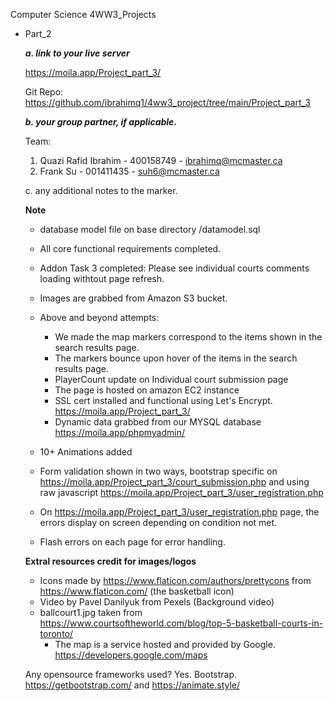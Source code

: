 Computer Science 4WW3_Projects

- Part_2

  **_a. link to your live server_**

  https://moila.app/Project_part_3/

  Git Repo: https://github.com/ibrahimq1/4ww3_project/tree/main/Project_part_3

  **_b. your group partner, if applicable._**

  Team:

  1.  Quazi Rafid Ibrahim - 400158749 - ibrahimq@mcmaster.ca
  2.  Frank Su - 001411435 - suh6@mcmaster.ca

  c. any additional notes to the marker.

  **Note**
  - database model file on base directory /datamodel.sql
  - All core functional requirements completed. 
  - Addon Task 3 completed: Please see individual courts comments loading withtout page refresh. 
  - Images are grabbed from Amazon S3 bucket.

  - Above and beyond attempts:
    - We made the map markers correspond to the items shown in the search results page.
    - The markers bounce upon hover of the items in the search results page.
    - PlayerCount update on Individual court submission page
    - The page is hosted on amazon EC2 instance
    - SSL cert installed and functional using Let's Encrypt. https://moila.app/Project_part_3/
    - Dynamic data grabbed from our MYSQL database https://moila.app/phpmyadmin/
  - 10+ Animations added
  - Form validation shown in two ways, bootstrap specific on https://moila.app/Project_part_3/court_submission.php
    and using raw javascript https://moila.app/Project_part_3/user_registration.php
  - On https://moila.app/Project_part_3/user_registration.php page, the errors display on screen depending on condition not met.
  - Flash errors on each page for error handling. 
  

  **Extral resources credit for images/logos**

  - Icons made by https://www.flaticon.com/authors/prettycons from https://www.flaticon.com/ (the basketball icon)
  - Video by Pavel Danilyuk from Pexels (Background video)
  - ballcourt1.jpg taken from https://www.courtsoftheworld.com/blog/top-5-basketball-courts-in-toronto/
    - The map is a service hosted and provided by Google. https://developers.google.com/maps

  Any opensource frameworks used? Yes. Bootstrap. https://getbootstrap.com/ and https://animate.style/
